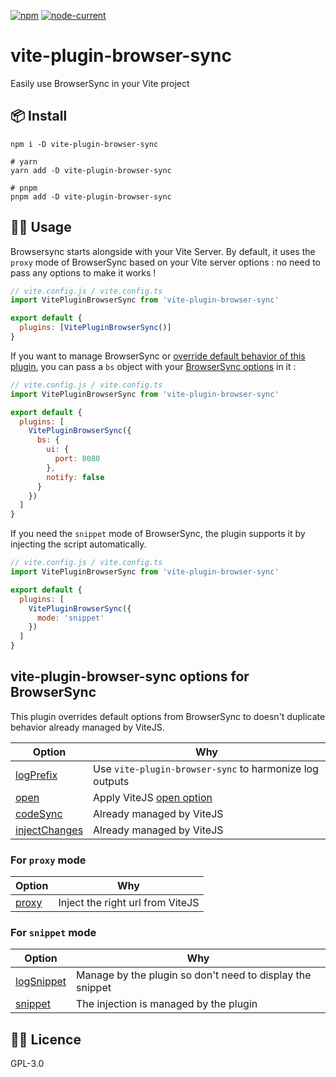 [![npm](https://img.shields.io/npm/v/vite-plugin-browser-sync)](https://github.com/Applelo/vite-plugin-browser-sync) [![node-current](https://img.shields.io/node/v/vite-plugin-browser-sync)](https://nodejs.org/)

# vite-plugin-browser-sync

Easily use BrowserSync in your Vite project

## 📦 Install

```
npm i -D vite-plugin-browser-sync

# yarn
yarn add -D vite-plugin-browser-sync

# pnpm
pnpm add -D vite-plugin-browser-sync
```

## 👨‍💻 Usage

Browsersync starts alongside with your Vite Server. By default, it uses the `proxy` mode of BrowserSync based on your Vite server options : no need to pass any options to make it works !

```js
// vite.config.js / vite.config.ts
import VitePluginBrowserSync from 'vite-plugin-browser-sync'

export default {
  plugins: [VitePluginBrowserSync()]
}
```

If you want to manage BrowserSync or [override default behavior of this plugin](https://github.com/Applelo/vite-plugin-browser-sync#vite-plugin-browser-sync-options-for-browsersync), you can pass a `bs` object with your [BrowserSync options](https://browsersync.io/docs/options) in it :

```js
// vite.config.js / vite.config.ts
import VitePluginBrowserSync from 'vite-plugin-browser-sync'

export default {
  plugins: [
    VitePluginBrowserSync({
      bs: {
        ui: {
          port: 8080
        },
        notify: false
      }
    })
  ]
}
```

If you need the `snippet` mode of BrowserSync, the plugin supports it by injecting the script automatically.

```js
// vite.config.js / vite.config.ts
import VitePluginBrowserSync from 'vite-plugin-browser-sync'

export default {
  plugins: [
    VitePluginBrowserSync({
      mode: 'snippet'
    })
  ]
}
```

## vite-plugin-browser-sync options for BrowserSync

This plugin overrides default options from BrowserSync to doesn't duplicate behavior already managed by ViteJS.

| Option                                                                    | Why                                                                                   |
| ------------------------------------------------------------------------- | ------------------------------------------------------------------------------------- |
| [logPrefix](https://browsersync.io/docs/options#option-logPrefix)         | Use `vite-plugin-browser-sync` to harmonize log outputs                               |
| [open](https://browsersync.io/docs/options#option-open)                   | Apply ViteJS [open option](https://vitejs.dev/config/server-options.html#server-open) |
| [codeSync](https://browsersync.io/docs/options#option-codeSync)           | Already managed by ViteJS                                                             |
| [injectChanges](https://browsersync.io/docs/options#option-injectChanges) | Already managed by ViteJS                                                             |

### For `proxy` mode

| Option                                                    | Why                              |
| --------------------------------------------------------- | -------------------------------- |
| [proxy](https://browsersync.io/docs/options#option-proxy) | Inject the right url from ViteJS |

### For `snippet` mode

| Option                                                              | Why                                                       |
| ------------------------------------------------------------------- | --------------------------------------------------------- |
| [logSnippet](https://browsersync.io/docs/options#option-logSnippet) | Manage by the plugin so don't need to display the snippet |
| [snippet](https://browsersync.io/docs/options#option-snippet)       | The injection is managed by the plugin                    |

## 👨‍💼 Licence

GPL-3.0
